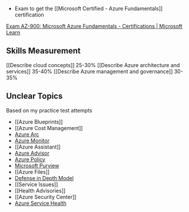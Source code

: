 - Exam to get the [[Microsoft Certified - Azure Fundamentals]] certification

[Exam AZ-900: Microsoft Azure Fundamentals - Certifications | Microsoft Learn](https://learn.microsoft.com/en-us/certifications/exams/az-900/)
## Skills Measurement

[[Describe cloud concepts]] 25-30%
[[Describe Azure architecture and services]] 35-40%
[[Describe Azure management and governance]] 30-35%

## Unclear Topics
Based on my practice test attempts

- [[Azure Blueprints]]
- [[Azure Cost Management]]
- [Azure Arc](Azure%20Arc.md)
- [Azure Monitor](Azure%20Monitor)
- [[Azure Assistant]]
- [Azure Advisor](Azure%20Advisor)
- [Azure Policy](Azure%20Policy)
- [Microsoft Purview](Microsoft%20Purview)
- [[Azure Files]]
- [Defense in Depth Model](Defense%20in%20Depth%20Model.md)
- [[Service Issues]]
- [[Health Advisories]]
- [[Azure Security Center]]
- [Azure Service Health](Azure%20Service%20Health)